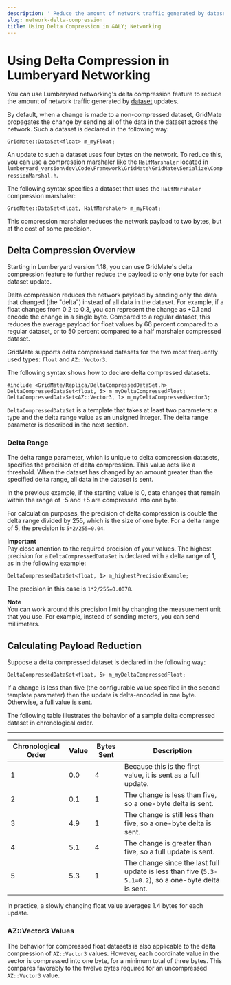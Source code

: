 ```yaml
---
description: ' Reduce the amount of network traffic generated by datasets in &ALYlong;. '
slug: network-delta-compression
title: Using Delta Compression in &ALY; Networking
---
```

# Using Delta Compression in Lumberyard Networking<a name="network-delta-compression"></a>

You can use Lumberyard networking's delta compression feature to reduce the amount of network traffic generated by [dataset](network-replicas-data-sets.md) updates\.

By default, when a change is made to a non\-compressed dataset, GridMate propagates the change by sending all of the data in the dataset across the network\. Such a dataset is declared in the following way:

```
GridMate::DataSet<float> m_myFloat;
```

An update to such a dataset uses four bytes on the network\. To reduce this, you can use a compression marshaler like the `HalfMarshaler` located in `lumberyard_version\dev\Code\Framework\GridMate\GridMate\Serialize\CompressionMarshal.h`\.

The following syntax specifies a dataset that uses the `HalfMarshaler` compression marshaler:

```
GridMate::DataSet<float, HalfMarshaler> m_myFloat;
```

This compression marshaler reduces the network payload to two bytes, but at the cost of some precision\.

## Delta Compression Overview<a name="network-delta-compression-delta-compression-overview"></a>

Starting in Lumberyard version 1\.18, you can use GridMate's delta compression feature to further reduce the payload to only one byte for each dataset update\.

Delta compression reduces the network payload by sending only the data that changed \(the "delta"\) instead of all data in the dataset\. For example, if a float changes from 0\.2 to 0\.3, you can represent the change as \+0\.1 and encode the change in a single byte\. Compared to a regular dataset, this reduces the average payload for float values by 66 percent compared to a regular dataset, or to 50 percent compared to a half marshaler compressed dataset\.

GridMate supports delta compressed datasets for the two most frequently used types: `float` and `AZ::Vector3`\.

The following syntax shows how to declare delta compressed datasets\.

```
#include <GridMate/Replica/DeltaCompressedDataSet.h>
DeltaCompressedDataSet<float, 5> m_myDeltaCompressedFloat;
DeltaCompressedDataSet<AZ::Vector3, 1> m_myDeltaCompressedVector3;
```

`DeltaCompressedDataSet` is a template that takes at least two parameters: a type and the delta range value as an unsigned integer\. The delta range parameter is described in the next section\.

### Delta Range<a name="network-delta-compression-delta-range"></a>

The delta range parameter, which is unique to delta compression datasets, specifies the precision of delta compression\. This value acts like a threshold\. When the dataset has changed by an amount greater than the specified delta range, all data in the dataset is sent\.

In the previous example, if the starting value is 0, data changes that remain within the range of \-5 and \+5 are compressed into one byte\.

For calculation purposes, the precision of delta compression is double the delta range divided by 255, which is the size of one byte\. For a delta range of 5, the precision is `5*2/255=0.04`\.

**Important**  
Pay close attention to the required precision of your values\. The highest precision for a `DeltaCompressedDataSet` is declared with a delta range of 1, as in the following example:  

```
DeltaCompressedDataSet<float, 1> m_highestPrecisionExample;
```
The precision in this case is `1*2/255=0.0078`\.

**Note**  
You can work around this precision limit by changing the measurement unit that you use\. For example, instead of sending meters, you can send millimeters\.

## Calculating Payload Reduction<a name="network-delta-compression-calculating-payload-reduction"></a>

Suppose a delta compressed dataset is declared in the following way:

```
DeltaCompressedDataSet<float, 5> m_myDeltaCompressedFloat;
```

If a change is less than five \(the configurable value specified in the second template parameter\) then the update is delta\-encoded in one byte\. Otherwise, a full value is sent\.

The following table illustrates the behavior of a sample delta compressed dataset in chronological order\.


****  

| Chronological Order | Value | Bytes Sent | Description | 
| --- | --- | --- | --- | 
| 1 | 0\.0 | 4 |  Because this is the first value, it is sent as a full update\.  | 
| 2 | 0\.1 | 1 |  The change is less than five, so a one\-byte delta is sent\.  | 
| 3 | 4\.9 | 1 |  The change is still less than five, so a one\-byte delta is sent\.  | 
| 4 | 5\.1 | 4 |  The change is greater than five, so a full update is sent\.  | 
| 5 | 5\.3 | 1 |  The change since the last full update is less than five \(`5.3-5.1=0.2`\), so a one\-byte delta is sent\.  | 

In practice, a slowly changing float value averages 1\.4 bytes for each update\.

### AZ::Vector3 Values<a name="network-delta-compression-azvector3-values"></a>

The behavior for compressed float datasets is also applicable to the delta compression of `AZ::Vector3` values\. However, each coordinate value in the vector is compressed into one byte, for a minimum total of three bytes\. This compares favorably to the twelve bytes required for an uncompressed `AZ::Vector3` value\.